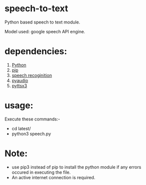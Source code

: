 # speech-to-text
Python based speech to text module.

Model used: google speech API engine.

# dependencies:

1. [Python](https://www.python.org/downloads/)
2. [pip](https://pip.pypa.io/en/stable/installing/)
3. [speech recoginition](https://pypi.org/project/SpeechRecognition/)
4. [pyaudio](https://pypi.org/project/PyAudio/)
5. [pyttsx3](https://pypi.org/project/pyttsx3/) 

# usage:

Execute these commands:-

* cd latest/
* python3 speech.py

# Note:

* use pip3 instead of pip to install the python module if any errors occured in executing the file.
* An active internet connection is required.
